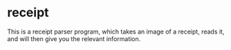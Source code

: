# receipt

This is a receipt parser program, which takes an image of a receipt, reads it, and will then give you the relevant information.
